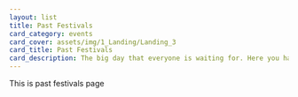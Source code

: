 ```yaml
---
layout: list
title: Past Festivals
card_category: events
card_cover: assets/img/1_Landing/Landing_3
card_title: Past Festivals
card_description: The big day that everyone is waiting for. Here you have the oportunity to see and appreciate big artists and local bands.
---
```

This is past festivals page